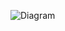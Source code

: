 ![Diagram](https://www.planttext.com/api/plantuml/png/p5DBRi8m4Dtx55w6HJX0L24e5L8bMY61kX-SWLeuDh8dbUZdP5tqIBr2RISKWnBKPRE8Pk9vRsPUdhy_lyQEm59TASQa9hGR4CXlGU-M18GLQbg0TMZv6-F-sOTaPasLAQcnu4koKcy7HOIiB6W7WgJHf-AvhtE_25VmkNHqq-16WpQzG8_O1sD2WNFdeqoNJ_zeceKr0fqppJGvNv_3N1zR64Q04hNoH2j3e2QLgJLbldzfwhN2Zf9x_M0qFMTLU1Sy9jVgPyPEVRmrzf29DaW4Qd7TYqqqgCChfdjTkA7eiaYS0Xfijf4A7w5AVygBaULvnqIMjbVf6RrknYzpvyFu3Q8woQw-39smSX-0nmQn-nOfm8AIAKSyw1Gv04vSuR1bytDsQvBdeyxbUumw7Bx_eVuA-z5ahCTxHqHgTpP6NOOx_GC00F__0m00)
